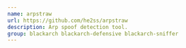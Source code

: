 ```yaml
---
name: arpstraw
url: https://github.com/he2ss/arpstraw
description: Arp spoof detection tool.
group: blackarch blackarch-defensive blackarch-sniffer
---
```

